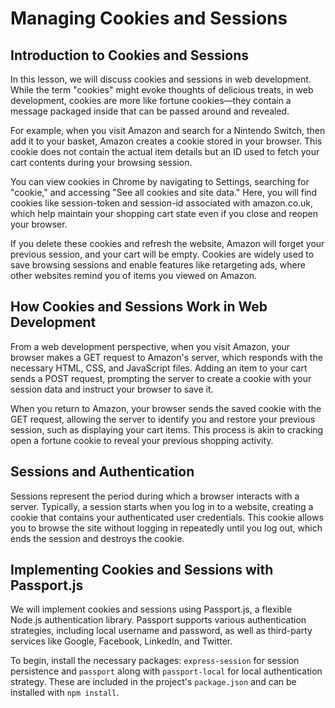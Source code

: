 # Managing Cookies and Sessions

## Introduction to Cookies and Sessions

In this lesson, we will discuss cookies and sessions in web development. While the term "cookies" might evoke thoughts of delicious treats, in web development, cookies are more like fortune cookies—they contain a message packaged inside that can be passed around and revealed.

For example, when you visit Amazon and search for a Nintendo Switch, then add it to your basket, Amazon creates a cookie stored in your browser. This cookie does not contain the actual item details but an ID used to fetch your cart contents during your browsing session.

You can view cookies in Chrome by navigating to Settings, searching for "cookie," and accessing "See all cookies and site data." Here, you will find cookies like session-token and session-id associated with amazon.co.uk, which help maintain your shopping cart state even if you close and reopen your browser.

If you delete these cookies and refresh the website, Amazon will forget your previous session, and your cart will be empty. Cookies are widely used to save browsing sessions and enable features like retargeting ads, where other websites remind you of items you viewed on Amazon.

## How Cookies and Sessions Work in Web Development

From a web development perspective, when you visit Amazon, your browser makes a GET request to Amazon's server, which responds with the necessary HTML, CSS, and JavaScript files. Adding an item to your cart sends a POST request, prompting the server to create a cookie with your session data and instruct your browser to save it.

When you return to Amazon, your browser sends the saved cookie with the GET request, allowing the server to identify you and restore your previous session, such as displaying your cart items. This process is akin to cracking open a fortune cookie to reveal your previous shopping activity.

## Sessions and Authentication

Sessions represent the period during which a browser interacts with a server. Typically, a session starts when you log in to a website, creating a cookie that contains your authenticated user credentials. This cookie allows you to browse the site without logging in repeatedly until you log out, which ends the session and destroys the cookie.

## Implementing Cookies and Sessions with Passport.js

We will implement cookies and sessions using Passport.js, a flexible Node.js authentication library. Passport supports various authentication strategies, including local username and password, as well as third-party services like Google, Facebook, LinkedIn, and Twitter.

To begin, install the necessary packages: `express-session` for session persistence and `passport` along with `passport-local` for local authentication strategy. These are included in the project's `package.json` and can be installed with `npm install`.

